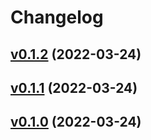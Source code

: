 # Changelog

## [v0.1.2](https://github.com/k1LoW/github-script-php/compare/v0.1.1...v0.1.2) (2022-03-24)


## [v0.1.1](https://github.com/k1LoW/github-script-php/compare/v0.1.0...v0.1.1) (2022-03-24)


## [v0.1.0](https://github.com/k1LoW/github-script-php/compare/ed6d82891194...v0.1.0) (2022-03-24)

